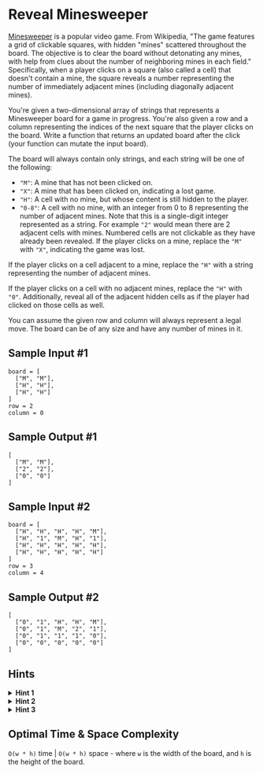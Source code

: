 # Reveal Minesweeper

[Minesweeper](https://en.wikipedia.org/wiki/Minesweeper_(video_game)) is a popular video game. From Wikipedia, "The game features a grid of clickable squares, with hidden "mines" scattered throughout the board. The objective is to clear the board without detonating any mines, with help from clues about the number of neighboring mines in each field." Specifically, when a player clicks on a square (also called a cell) that doesn't contain a mine, the square reveals a number representing the number of immediately adjacent mines (including diagonally adjacent mines).

You're given a two-dimensional array of strings that represents a Minesweeper board for a game in progress. You're also given a row and a column representing the indices of the next square that the player clicks on the board. Write a function that returns an updated board after the click (your function can mutate the input board).

The board will always contain only strings, and each string will be one of the following:

- `"M"`: A mine that has not been clicked on.
- `"X"`: A mine that has been clicked on, indicating a lost game.
- `"H"`: A cell with no mine, but whose content is still hidden to the player.
- `"0-8"`: A cell with no mine, with an integer from 0 to 8 representing the number of adjacent mines. Note that this is a single-digit integer represented as a string. For example `"2"` would mean there are 2 adjacent cells with mines. Numbered cells are not clickable as they have already been revealed.
If the player clicks on a mine, replace the `"M"` with `"X"`, indicating the game was lost.

If the player clicks on a cell adjacent to a mine, replace the `"H"` with a string representing the number of adjacent mines.

If the player clicks on a cell with no adjacent mines, replace the `"H"` with `"0"`. Additionally, reveal all of the adjacent hidden cells as if the player had clicked on those cells as well.

You can assume the given row and column will always represent a legal move. The board can be of any size and have any number of mines in it.

## Sample Input #1

```plaintext
board = [
  ["M", "M"],
  ["H", "H"],
  ["H", "H"]
]   
row = 2
column = 0
```

## Sample Output #1

```plaintext
[
  ["M", "M"],
  ["2", "2"],
  ["0", "0"]
]
```

## Sample Input #2

```plaintext
board = [
  ["H", "H", "H", "H", "M"],
  ["H", "1", "M", "H", "1"],
  ["H", "H", "H", "H", "H"],
  ["H", "H", "H", "H", "H"]
]   
row = 3
column = 4
```

## Sample Output #2

```plaintext
[
  ["0", "1", "H", "H", "M"],
  ["0", "1", "M", "2", "1"],
  ["0", "1", "1", "1", "0"],
  ["0", "0", "0", "0", "0"]
]
```

## Hints

<details>
<summary><b>Hint 1</b></summary>

While the input is a 2D array, this problem can also be thought of as a graph problem. Each cell is a node, each with up to 8 edges to their adjacent cells.

</details>

<details>
<summary><b>Hint 2</b></summary>

If the player clicks on a cell with no adjacent mines, it is as if they clicked on all of the hidden cells adjacent to that cell as well. Try solving this recursively, running the function again on those adjacent cells.

</details>

<details>
<summary><b>Hint 3</b></summary>

Doing DFS or BFS through all of the adjacent cells without mines will be the most efficient way to find and reveal them all.

</details>

## Optimal Time & Space Complexity

`O(w * h)` time | `O(w * h)` space - where `w` is the width of the board, and `h` is the height of the board.
